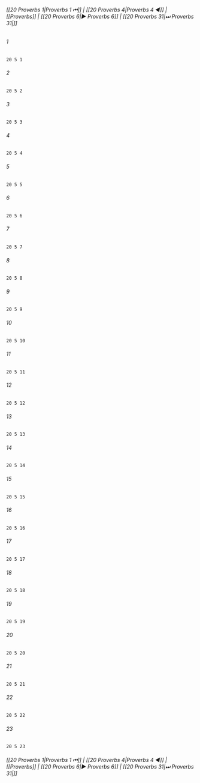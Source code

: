 
###### [[20 Proverbs 1|Proverbs 1 ⏮]] | [[20 Proverbs 4|Proverbs 4 ◀]] | [[Proverbs]] | [[20 Proverbs 6|▶ Proverbs 6]] | [[20 Proverbs 31|⏭ Proverbs 31|]]

###### 1
``` verse
20 5 1 
```
###### 2
``` verse
20 5 2 
```
###### 3
``` verse
20 5 3 
```
###### 4
``` verse
20 5 4 
```
###### 5
``` verse
20 5 5 
```
###### 6
``` verse
20 5 6 
```
###### 7
``` verse
20 5 7 
```
###### 8
``` verse
20 5 8 
```
###### 9
``` verse
20 5 9 
```
###### 10
``` verse
20 5 10 
```
###### 11
``` verse
20 5 11 
```
###### 12
``` verse
20 5 12 
```
###### 13
``` verse
20 5 13 
```
###### 14
``` verse
20 5 14 
```
###### 15
``` verse
20 5 15 
```
###### 16
``` verse
20 5 16 
```
###### 17
``` verse
20 5 17 
```
###### 18
``` verse
20 5 18 
```
###### 19
``` verse
20 5 19 
```
###### 20
``` verse
20 5 20 
```
###### 21
``` verse
20 5 21 
```
###### 22
``` verse
20 5 22 
```
###### 23
``` verse
20 5 23 
```

###### [[20 Proverbs 1|Proverbs 1 ⏮]] | [[20 Proverbs 4|Proverbs 4 ◀]] | [[Proverbs]] | [[20 Proverbs 6|▶ Proverbs 6]] | [[20 Proverbs 31|⏭ Proverbs 31|]]

